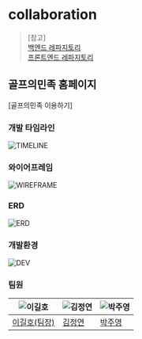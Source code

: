 # collaboration
> [참고]<br />
> [백엔드 레파지토리](https://github.com/team1060/collaboration_backend)<br />
> [프론트엔드 레파지토리](https://github.com/team1060/collaboration_frontend)<br />

## 골프의민족 홈페이지
[골프의민족 이용하기]

### 개발 타임라인
![TIMELINE](https://github.com/team1060/collaboration/assets/149341866/d5016b47-cb1e-461d-8edc-a157ce67069d)

### 와이어프레임
![WIREFRAME](https://github.com/team1060/collaboration/assets/149341866/dccfb096-3a9b-4a3f-a5d0-145548918a53)

### ERD
![ERD](https://github.com/team1060/collaboration/assets/149341866/964ff4d3-86e0-493d-a605-d052fb4dad9f)

### 개발환경
![DEV](https://github.com/team1060/collaboration/assets/149341866/41ceb5ef-0a23-47d0-bd51-c121f6615b4f)

### 팀원
|![이길호](https://github.com/team1060/collaboration/assets/149341866/cb011bd7-0c66-41b2-9e2f-1ac3051cce42)|![김정연](https://github.com/team1060/collaboration/assets/149341866/64eb0c56-4019-4b08-ae3b-05b7eb0be8ec)|![박주영](https://github.com/team1060/collaboration/assets/149341866/38128a69-e620-4131-b833-bbd6614240cc)|
|-------|-------|-------|
|[이길호(팀장)](https://github.com/team1060)|[김정연](https://github.com/jungyeon53)|[박주영](https://github.com/juyougn)|
